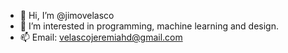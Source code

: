 - 👋 Hi, I’m @jimovelasco
- 👀 I’m interested in programming, machine learning and design. 
- 📫 Email: velascojeremiahd@gmail.com

<!---
jimovelasco/jimovelasco is a ✨ special ✨ repository because its `README.md` (this file) appears on your GitHub profile.
You can click the Preview link to take a look at your changes.
--->
